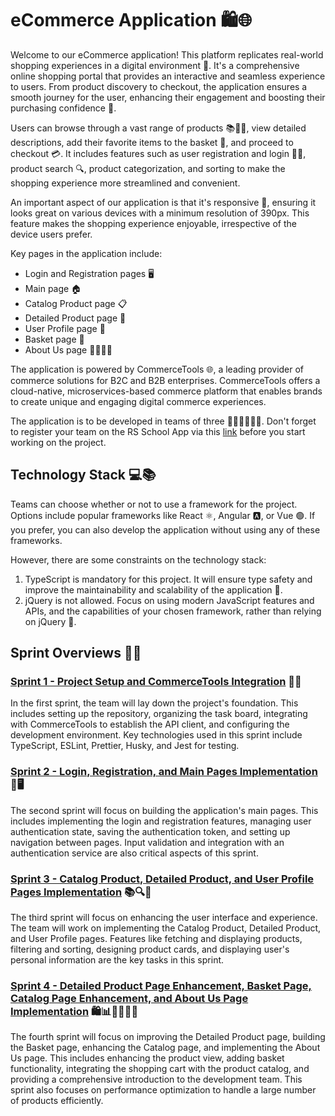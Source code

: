 # eCommerce Application 🛍️🌐

Welcome to our eCommerce application! This platform replicates real-world shopping experiences in a digital environment 🏪. It's a comprehensive online shopping portal that provides an interactive and seamless experience to users. From product discovery to checkout, the application ensures a smooth journey for the user, enhancing their engagement and boosting their purchasing confidence 🚀.

Users can browse through a vast range of products 📚👗👟, view detailed descriptions, add their favorite items to the basket 🛒, and proceed to checkout 💳. It includes features such as user registration and login 📝🔐, product search 🔍, product categorization, and sorting to make the shopping experience more streamlined and convenient.

An important aspect of our application is that it's responsive 📲, ensuring it looks great on various devices with a minimum resolution of 390px. This feature makes the shopping experience enjoyable, irrespective of the device users prefer.

Key pages in the application include:

- Login and Registration pages 🖥️
- Main page 🏠
- Catalog Product page 📋
- Detailed Product page 🔎
- User Profile page 👤
- Basket page 🛒
- About Us page 🙋‍♂️🙋‍♀️

The application is powered by CommerceTools 🌐, a leading provider of commerce solutions for B2C and B2B enterprises. CommerceTools offers a cloud-native, microservices-based commerce platform that enables brands to create unique and engaging digital commerce experiences.

The application is to be developed in teams of three 👨‍💻👩‍💻👨‍💻. Don't forget to register your team on the RS School App via this [link](https://app.rs.school/course/team-distributions?course=js-fe-2023Q1) before you start working on the project.

## Technology Stack 💻📚

Teams can choose whether or not to use a framework for the project. Options include popular frameworks like React ⚛️, Angular 🅰️, or Vue 🟢. If you prefer, you can also develop the application without using any of these frameworks.

However, there are some constraints on the technology stack:

1. TypeScript is mandatory for this project. It will ensure type safety and improve the maintainability and scalability of the application 📘.
2. jQuery is not allowed. Focus on using modern JavaScript features and APIs, and the capabilities of your chosen framework, rather than relying on jQuery 🚫.

## Sprint Overviews 🏁📅

### [Sprint 1 - Project Setup and CommerceTools Integration](./Sprints/Sprint#1.md) 🚀🔧

In the first sprint, the team will lay down the project's foundation. This includes setting up the repository, organizing the task board, integrating with CommerceTools to establish the API client, and configuring the development environment. Key technologies used in this sprint include TypeScript, ESLint, Prettier, Husky, and Jest for testing.

### [Sprint 2 - Login, Registration, and Main Pages Implementation](./Sprints/Sprint#2.md) 🔐🖥️

The second sprint will focus on building the application's main pages. This includes implementing the login and registration features, managing user authentication state, saving the authentication token, and setting up navigation between pages. Input validation and integration with an authentication service are also critical aspects of this sprint.

### [Sprint 3 - Catalog Product, Detailed Product, and User Profile Pages Implementation](./Sprints/Sprint#3.md) 📚🔍👥

The third sprint will focus on enhancing the user interface and experience. The team will work on implementing the Catalog Product, Detailed Product, and User Profile pages. Features like fetching and displaying products, filtering and sorting, designing product cards, and displaying user's personal information are the key tasks in this sprint.

### [Sprint 4 - Detailed Product Page Enhancement, Basket Page, Catalog Page Enhancement, and About Us Page Implementation](./Sprints/Sprint#4.md) 🛍️📊🙋‍♂️🙋‍♀️

The fourth sprint will focus on improving the Detailed Product page, building the Basket page, enhancing the Catalog page, and implementing the About Us page. This includes enhancing the product view, adding basket functionality, integrating the shopping cart with the product catalog, and providing a comprehensive introduction to the development team. This sprint also focuses on performance optimization to handle a large number of products efficiently.
